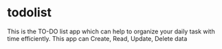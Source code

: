 # todolist
This is the TO-DO list app which can help to organize your daily task with time efficiently. This app can Create, Read, Update, Delete data 
